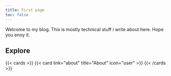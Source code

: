 ```yaml
---
title: First page
toc: false
---
```


Welcome to my blog. This is mostly technical stuff i write about here. Hope you enoy it. 
## Explore

{{< cards >}}
  {{< card link="about" title="About" icon="user" >}}
{{< /cards >}}


